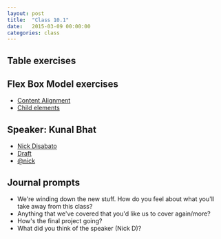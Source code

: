 ```yaml
---
layout: post
title:  "Class 10.1"
date:   2015-03-09 00:00:00
categories: class
---
```


## Table exercises

## Flex Box Model exercises

* [Content Alignment](http://jsbin.com/vasivi/1/edit?html,css,output)
* [Child elements](http://jsbin.com/mizaso/4/edit?html,css,output)


## Speaker: Kunal Bhat

* [Nick Disabato](http://nickd.org/)
* [Draft](https://draft.nu/)
* [@nick](https://twitter.com/nickd)

## Journal prompts

* We're winding down the new stuff. How do you feel about what you'll take away from this class?
* Anything that we've covered that you'd like us to cover again/more?
* How's the final project going?
* What did you think of the speaker (Nick D)?
